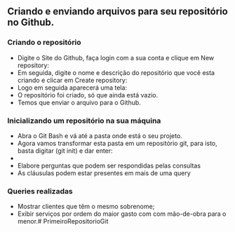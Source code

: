 
## Criando e enviando arquivos para seu repositório no Github.

### Criando o repositório

- Digite o Site do Github, faça login com a sua conta e clique em New repository:
- Em seguida, digite o nome e descrição do repositório que você esta criando e clicar em Create repository:
- Logo em seguida aparecerá uma tela:
- O repositório foi criado, só que ainda está vazio.
- Temos que enviar o arquivo para o Github.

### Inicializando um repositório na sua máquina
  
- Abra o Git Bash e vá até a pasta onde está o seu projeto.
- Agora vamos transformar esta pasta em um repositório git, para isto, basta digitar (git init) e dar enter:
- 
- Elabore perguntas que podem ser respondidas pelas consultas
- As cláusulas podem estar presentes em mais de uma query


### Queries realizadas
- Mostrar clientes que têm o mesmo sobrenome;
- Exibir serviços por ordem do maior gasto com com mão-de-obra para o menor.# PrimeiroRepositorioGit
